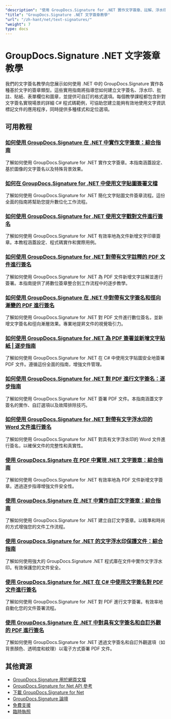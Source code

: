 ```yaml
---
"description": "使用 GroupDocs.Signature for .NET 實作文字簽章、註解、浮水印和基於文字的文件標記的逐步教學。"
"title": "GroupDocs.Signature .NET 文字簽章教學"
"url": "/zh-hant/net/text-signatures/"
"weight": 7
type: docs
---
```

# GroupDocs.Signature .NET 文字簽章教學

我們的文字簽名教學向您展示如何使用 .NET 中的 GroupDocs.Signature 實作各種基於文字的簽章類型。這些實用指南將指導您如何建立文字簽名、浮水印、批註、貼紙、表單欄位和圖章，並提供可自訂的格式選項。每個教學課程都包含針對文字簽名實現場景的詳細 C# 程式碼範例，可協助您建立能夠有效地使用文字資訊標記文件的應用程序，同時提供多種樣式和定位選項。

## 可用教程

### [如何使用 GroupDocs.Signature 在 .NET 中實作文字簽章：綜合指南](./master-text-signatures-dotnet-groupdocs-signature/)
了解如何使用 GroupDocs.Signature for .NET 實作文字簽章。本指南涵蓋設定、基於圖像的文字簽名以及特殊背景效果。

### [如何在 GroupDocs.Signature for .NET 中使用文字貼圖簽署文檔](./sign-documents-text-sticker-groupdocs-signature-dotnet/)
了解如何使用 GroupDocs.Signature for .NET 簡化文字貼圖文件簽章流程。這份全面的指南將幫助您提升數位化工作流程。

### [如何使用 GroupDocs.Signature for .NET 使用文字戳對文件進行簽名](./sign-documents-text-stamp-groupdocs-signature-net/)
了解如何使用 GroupDocs.Signature for .NET 有效率地為文件新增文字印章簽章。本教程涵蓋設定、程式碼實作和實際用例。

### [如何使用 GroupDocs.Signature for .NET 對帶有文字註釋的 PDF 文件進行簽名](./sign-pdf-text-annotations-groupdocs-signature-net/)
了解如何使用 GroupDocs.Signature for .NET 為 PDF 文件新增文字註解並進行簽署。本指南提供了將數位簽章整合到工作流程中的逐步教學。

### [如何使用 GroupDocs.Signature 在 .NET 中對帶有文字簽名和徑向漸變的 PDF 進行簽名](./sign-pdf-text-radial-gradient-groupdocs-dotnet/)
了解如何使用 GroupDocs.Signature for .NET 對 PDF 文件進行數位簽名，並新增文字簽名和徑向漸層效果。專業地提昇文件的視覺吸引力。

### [如何使用 GroupDocs.Signature for .NET 為 PDF 簽署並新增文字貼紙 | 逐步指南](./sign-pdfs-text-sticker-groupdocs-signature-net/)
了解如何使用 GroupDocs.Signature for .NET 在 C# 中使用文字貼圖安全地簽署 PDF 文件。遵循這份全面的指南，增強文件管理。

### [如何使用 GroupDocs.Signature for .NET 對 PDF 進行文字簽名：逐步指南](./sign-pdf-text-groupdocs-signature-net/)
了解如何使用 GroupDocs.Signature for .NET 簽署 PDF 文件。本指南涵蓋文字簽名的實作、自訂選項以及故障排除技巧。

### [如何使用 GroupDocs.Signature for .NET 對帶有文字浮水印的 Word 文件進行簽名](./sign-word-documents-text-watermark-groupdocs-dotnet/)
了解如何使用 GroupDocs.Signature for .NET 對具有文字浮水印的 Word 文件進行簽名，以確保文件的完整性和真實性。

### [使用 GroupDocs.Signature 在 PDF 中實現 .NET 文字簽章：綜合指南](./implement-net-text-signature-in-pdfs-groupdocs/)
了解如何使用 GroupDocs.Signature for .NET 有效率地為 PDF 文件新增文字簽章。透過逐步指導增強文件安全性。

### [使用 GroupDocs.Signature 在 .NET 中實作自訂文字簽章：綜合指南](./custom-text-signatures-groupdocs-dotnet/)
了解如何使用 GroupDocs.Signature for .NET 建立自訂文字簽章。以精準和時尚的方式增強您的文件工作流程。

### [使用 GroupDocs.Signature for .NET 的文字浮水印保護文件：綜合指南](./groupdocs-signature-net-text-watermark/)
了解如何使用強大的 GroupDocs.Signature .NET 程式庫在文件中實作文字浮水印。有效保護您的文件安全。

### [使用 GroupDocs.Signature for .NET 在 C# 中使用文字簽名對 PDF 文件進行簽名](./sign-pdf-text-signature-csharp-groupdocs/)
了解如何使用 GroupDocs.Signature for .NET 對 PDF 進行文字簽署。有效率地自動化您的文件簽署流程。

### [使用 GroupDocs.Signature 在 .NET 中對具有文字簽名和自訂外觀的 PDF 進行簽名](./sign-pdfs-text-signature-custom-appearance-dotnet/)
了解如何使用 GroupDocs.Signature for .NET 透過文字簽名和自訂外觀選項（如背景顏色、透明度和紋理）以電子方式簽署 PDF 文件。

## 其他資源

- [GroupDocs.Signature 用於網頁文檔](https://docs.groupdocs.com/signature/net/)
- [GroupDocs.Signature for Net API 參考](https://reference.groupdocs.com/signature/net/)
- [下載 GroupDocs.Signature for Net](https://releases.groupdocs.com/signature/net/)
- [GroupDocs.Signature 論壇](https://forum.groupdocs.com/c/signature)
- [免費支援](https://forum.groupdocs.com/)
- [臨時執照](https://purchase.groupdocs.com/temporary-license/)